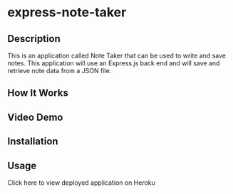 # express-note-taker

## Description 
This is an application called Note Taker that can be used to write and save notes. This application will use an Express.js back end and will save and retrieve note data from a JSON file.

## How It Works

## Video Demo

## Installation


## Usage
Click here to view deployed application on Heroku
